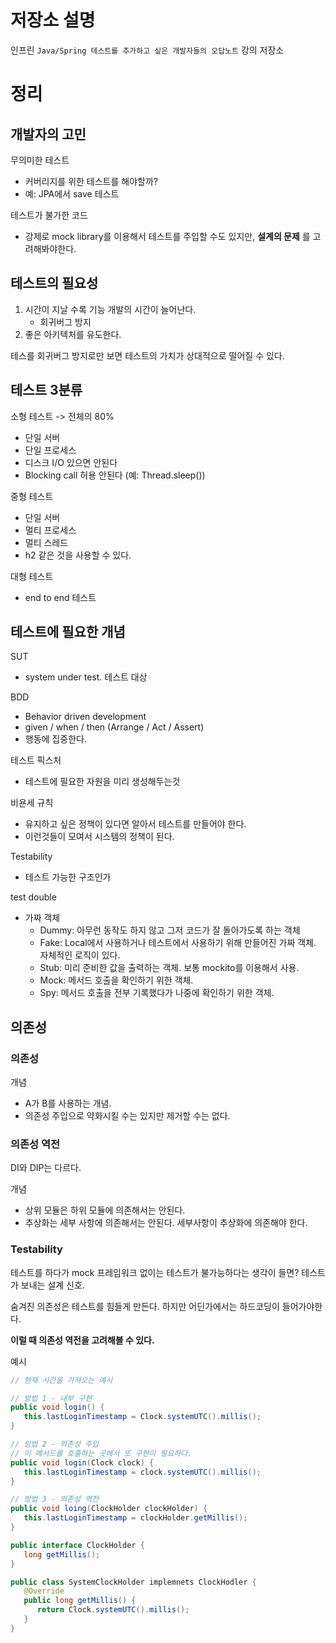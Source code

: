 # 저장소 설명
인프린 `Java/Spring 테스트를 추가하고 싶은 개발자들의 오답노트` 강의 저장소

# 정리
## 개발자의 고민
무의미한 테스트
- 커버리지를 위한 테스트를 해야할까?
- 예: JPA에서 save 테스트

테스트가 불가한 코드
- 강제로 mock library를 이용해서 테스트를 주입할 수도 있지만, __설계의 문제__ 를 고려해봐야한다.

## 테스트의 필요성
1. 시간이 지날 수록 기능 개발의 시간이 늘어난다.
   - 회귀버그 방지
2. 좋은 아키텍처를 유도한다.

테스를 회귀버그 방지로만 보면 테스트의 가치가 상대적으로 떨어질 수 있다. 

## 테스트 3분류
소형 테스트 -> 전체의 80%
- 단일 서버
- 단일 프로세스
- 디스크 I/O 있으면 안된다
- Blocking call 허용 안된다 (예: Thread.sleep())

중형 테스트
- 단일 서버
- 멀티 프로세스
- 멀티 스레드
- h2 같은 것을 사용할 수 있다.

대형 테스트
- end to end 테스트

## 테스트에 필요한 개념
SUT
- system under test. 테스트 대상 

BDD
- Behavior driven development
- given / when / then (Arrange / Act / Assert)
- 행동에 집중한다.

테스트 픽스처
- 테스트에 필요한 자원을 미리 생성해두는것 

비욘세 규칙
- 유지하고 싶은 정책이 있다면 알아서 테스트를 만들어야 한다. 
- 이런것들이 모여서 시스템의 정책이 된다.

Testability
- 테스트 가능한 구조인가

test double
- 가짜 객체
   - Dummy: 아무런 동작도 하지 않고 그저 코드가 잘 돌아가도록 하는 객체
   - Fake: Local에서 사용하거나 테스트에서 사용하기 위해 만들어진 가짜 객체. 자체적인 로직이 있다.
   - Stub: 미리 준비한 값을 출력하는 객체. 보통 mockito를 이용해서 사용.
   - Mock: 메서드 호출을 확인하기 위한 객체. 
   - Spy: 메서드 호출을 전부 기록했다가 나중에 확인하기 위한 객체. 

## 의존성
### 의존성
개념
- A가 B를 사용하는 개념.
- 의존성 주입으로 약화시킬 수는 있지만 제거할 수는 없다. 

### 의존성 역전
DI와 DIP는 다르다. 

개념
- 상위 모듈은 하위 모듈에 의존해서는 안된다. 
- 추상화는 세부 사항에 의존해서는 안된다. 세부사항이 추상화에 의존해야 한다. 

### Testability
테스트를 하다가 mock 프레임워크 없이는 테스트가 불가능하다는 생각이 들면? 테스트가 보내는 설계 신호.

숨겨진 의존성은 테스트를 힘들게 만든다. 하지만 어딘가에서는 하드코딩이 들어가야한다. 

__이럴 때 의존성 역전을 고려해볼 수 있다.__

예시
```java
// 현재 시간을 가져오는 예시

// 방법 1 - 내부 구현
public void login() {
   this.lastLoginTimestamp = Clock.systemUTC().millis();
}

// 방법 2 - 의존성 주입
// 이 메서드를 호출하는 곳에서 또 구현이 필요하다.
public void login(Clock clock) {
   this.lastLoginTimestamp = clock.systemUTC().millis();
}

// 방법 3 - 의존성 역전
public void loing(ClockHolder clockHolder) {
   this.lastLoginTimestamp = clockHolder.getMillis();
}

public interface ClockHolder {
   long getMillis();
}

public class SystemClockHolder implemnets ClockHodler {
   @Override
   public long getMillis() {
      return Clock.systemUTC().millis();
   }
}
```

